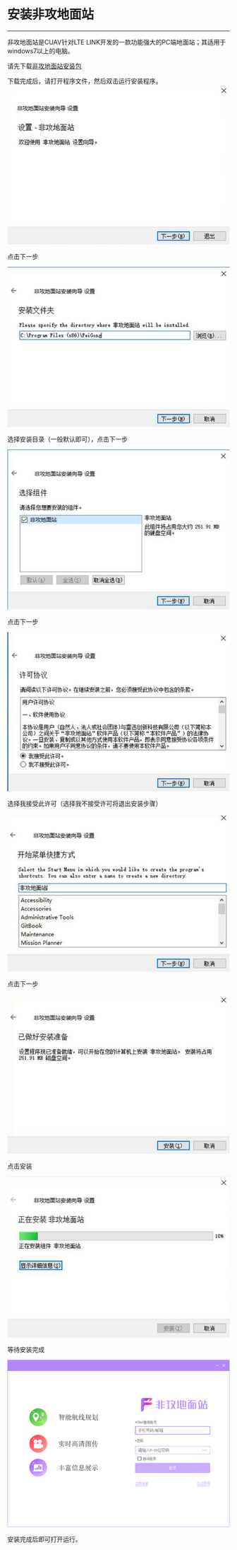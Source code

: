 # 安装非攻地面站

---

非攻地面站是CUAV针对LTE LINK开发的一款功能强大的PC端地面站；其适用于windows7以上的电脑。

请先下载[非攻地面站安装包](http://doc.cuav.net/link/lte-link)

下载完成后，请打开程序文件，然后双击运行安装程序。  
![](/assets/feigong_installation/feigong_installation.jpg)

点击下一步

![](/assets/feigong_installation/feigong_installation2.jpg)

选择安装目录（一般默认即可），点击下一步

![](/assets/feigong_installation/feigong_installation3.jpg)

点击下一步

![](/assets/feigong_installation/feigong_installation4.jpg)

选择我接受此许可（选择我不接受许可将退出安装步骤）

![](/assets/feigong_installation/feigong_installation5.jpg)

点击下一步

![](/assets/feigong_installation/feigong_installation6.jpg)

点击安装

![](/assets/feigong_installation/feigong_installation7.jpg)

等待安装完成

![](/assets/feigong_installation/feigong_installation8.png)

安装完成后即可打开运行。

